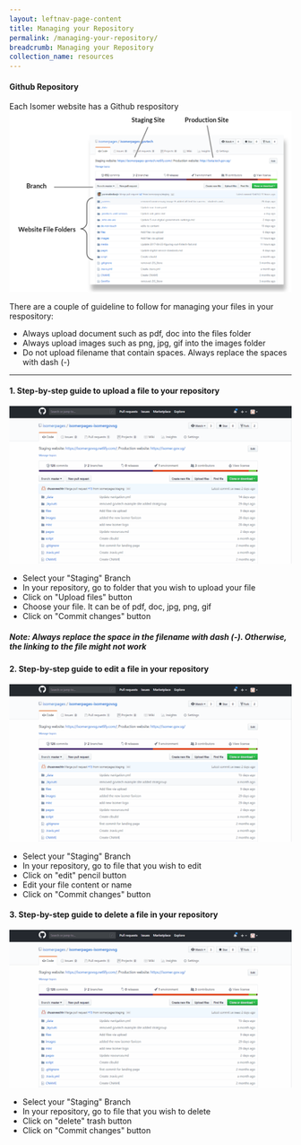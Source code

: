 ```yaml
---
layout: leftnav-page-content
title: Managing your Repository
permalink: /managing-your-repository/
breadcrumb: Managing your Repository
collection_name: resources
---
```


#### **Github Repository**
Each Isomer website has a Github respository
![github](/images/resources/github.PNG)

There are a couple of guideline to follow for managing your files in your respository:
- Always upload document such as pdf, doc into the files folder
- Always upload images such as png, jpg, gif into the images folder
- Do not upload filename that contain spaces. Always replace the spaces with dash (-)

---

#### **1. Step-by-step guide to upload a file to your repository**

![How to upload a file to your repository](/images/resources/how-to-upload-file-to-your-repository.gif)

* Select your "Staging" Branch
* In your repository, go to folder that you wish to upload your file
* Click on "Upload files" button
* Choose your file. It can be of pdf, doc, jpg, png, gif
* Click on "Commit changes" button

##### **Note: Always replace the space in the filename with dash (-). Otherwise, the linking to the file might not work**


#### **2. Step-by-step guide to edit a file in your repository**

![Editing a file in your repository](/images/resources/editing-file-to-your-repository.gif)

* Select your "Staging" Branch
* In your repository, go to file that you wish to edit
* Click on "edit" pencil button
* Edit your file content or name
* Click on "Commit changes" button


#### **3. Step-by-step guide to delete a file in your repository**

![Deleting a file in your repository](/images/resources/deleting-file-to-your-repository.gif)

* Select your "Staging" Branch
* In your repository, go to file that you wish to delete
* Click on "delete" trash button
* Click on "Commit changes" button


